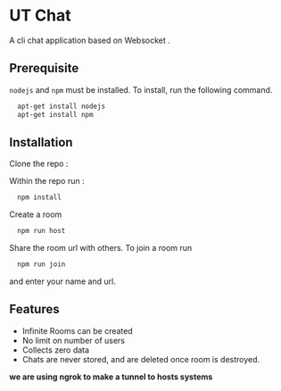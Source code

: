 # UT Chat 

A cli chat application based on Websocket .

## Prerequisite

`nodejs` and `npm` must be installed. To install, run the following command.

```bash
  apt-get install nodejs
  apt-get install npm
```

## Installation

Clone the repo : 

Within the repo run :

```bash
  npm install
```

Create a room

```bash
  npm run host
```
Share the room url with others.
To join a room run

```bash
  npm run join
```
and enter your name and url.

## Features

- Infinite Rooms can be created
- No limit on number of users
- Collects zero data
- Chats are never stored, and are deleted once room is destroyed.

**we are using ngrok to make a tunnel to hosts systems**
